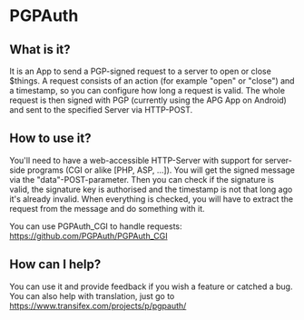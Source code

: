 # PGPAuth

## What is it?
It is an App to send a PGP-signed request to a server to open or close $things.
A request consists of an action (for example "open" or "close") and a timestamp, so you can configure how long a request is valid.
The whole request is then signed with PGP (currently using the APG App on Android) and sent to the specified Server via HTTP-POST.

## How to use it?
You'll need to have a web-accessible HTTP-Server with support for server-side programs (CGI or alike [PHP, ASP, ...]).
You will get the signed message via the "data"-POST-parameter.
Then you can check if the signature is valid, the signature key is authorised and the timestamp is not that long ago it's already invalid.
When everything is checked, you will have to extract the request from the message and do something with it.

You can use PGPAuth_CGI to handle requests:
https://github.com/PGPAuth/PGPAuth_CGI

## How can I help?
You can use it and provide feedback if you wish a feature or catched a bug.
You can also help with translation, just go to https://www.transifex.com/projects/p/pgpauth/ 
